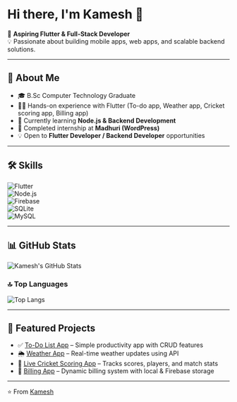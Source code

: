 # Hi there, I'm Kamesh 👋  

🎯 **Aspiring Flutter & Full-Stack Developer**  
💡 Passionate about building mobile apps, web apps, and scalable backend solutions.  

---

## 🚀 About Me  
- 🎓 B.Sc Computer Technology Graduate  
- 🧑‍💻 Hands-on experience with Flutter (To-do app, Weather app, Cricket scoring app, Billing app)  
- 🌱 Currently learning **Node.js & Backend Development**  
- 💼 Completed internship at **Madhuri (WordPress)**  
- 💡 Open to **Flutter Developer / Backend Developer** opportunities  

---

## 🛠️ Skills  
![Flutter](https://img.shields.io/badge/Flutter-02569B?style=for-the-badge&logo=flutter&logoColor=white)  
![Node.js](https://img.shields.io/badge/Node.js-339933?style=for-the-badge&logo=node.js&logoColor=white)  
![Firebase](https://img.shields.io/badge/Firebase-FFCA28?style=for-the-badge&logo=firebase&logoColor=black)  
![SQLite](https://img.shields.io/badge/SQLite-07405E?style=for-the-badge&logo=sqlite&logoColor=white)  
![MySQL](https://img.shields.io/badge/MySQL-4479A1?style=for-the-badge&logo=mysql&logoColor=white)  

---

## 📊 GitHub Stats  
![Kamesh's GitHub Stats](https://github-readme-stats.vercel.app/api?username=Kamesh-m&show_icons=true&theme=radical)  

### 🔝 Top Languages  
![Top Langs](https://github-readme-stats.vercel.app/api/top-langs/?username=Kamesh-m&layout=compact&theme=radical)  

---

## 📂 Featured Projects  
- ✅ [To-Do List App](#) – Simple productivity app with CRUD features  
- 🌦️ [Weather App](#) – Real-time weather updates using API  
- 🏏 [Live Cricket Scoring App](#) – Tracks scores, players, and match stats  
- 🧾 [Billing App](#) – Dynamic billing system with local & Firebase storage  

---
⭐️ From [Kamesh](https://github.com/Kamesh-m)

